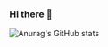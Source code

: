 ### Hi there 👋



![Anurag's GitHub stats](https://github-readme-stats.vercel.app/api?username=lemocla&show_icons=true&theme=synthwave)

